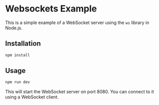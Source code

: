 # Websockets Example

This is a simple example of a WebSocket server using the `ws` library in Node.js.

## Installation

```bash
npm install
```

## Usage

```bash
npm run dev
```
This will start the WebSocket server on port 8080. You can connect to it using a WebSocket client.